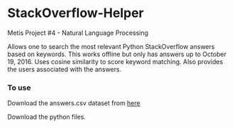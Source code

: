 # StackOverflow-Helper
Metis Project #4 - Natural Language Processing

Allows one to search the most relevant Python StackOverflow answers based on keywords. This works offline but only has answers up to October 19, 2016. 
Uses cosine similarity to score keyword matching. 
Also provides the users associated with the answers. 

### To use
Download the answers.csv dataset from [here](https://www.kaggle.com/stackoverflow/pythonquestions)  

Download the python files.   


